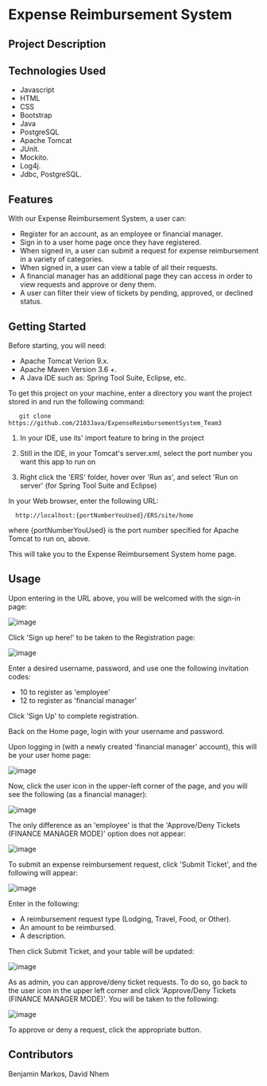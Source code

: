 # Expense Reimbursement System

## Project Description


## Technologies Used
* Javascript
* HTML
* CSS
* Bootstrap
* Java
* PostgreSQL
* Apache Tomcat
* JUnit.
* Mockito.
* Log4j.
* Jdbc, PostgreSQL.
## Features
With our Expense Reimbursement System, a user can:

* Register for an account, as an employee or financial manager.
* Sign in to a user home page once they have registered.
* When signed in, a user can submit a request for expense reimbursement in a variety of categories.
* When signed in, a user can view a table of all their requests.
* A financial manager has an additional page they can access in order to view requests and approve or deny them.
* A user can filter their view of tickets by pending, approved, or declined status.

## Getting Started

Before starting, you will need:
* Apache Tomcat Verion 9.x.
* Apache Maven Version 3.6 +.
* A Java IDE such as: Spring Tool Suite, Eclipse, etc.

To get this project on your machine, enter a directory you want the project stored in and run the following command:

       git clone https://github.com/2103Java/ExpenseReimbursementSystem_Team3 
       
1) In your IDE, use its' import feature to bring in the project

2) Still in the IDE, in your Tomcat's server.xml, select the port number you want this app to run on

3) Right click the 'ERS' folder, hover over 'Run as', and select 'Run on server'  (for Spring Tool Suite and Eclipse)

In your Web browser, enter the following URL:

      http://localhost:{portNumberYouUsed}/ERS/site/home

where {portNumberYouUsed} is the port number specified for Apache Tomcat to run on, above.

This will take you to the Expense Reimbursement System home page.


## Usage

Upon entering in the URL above,
you will be welcomed with the sign-in page:

![image](https://user-images.githubusercontent.com/47725693/119022006-b980e600-b965-11eb-9baf-b78bd0ed39a0.png)

Click 'Sign up here!' to be taken to the Registration page:

![image](https://user-images.githubusercontent.com/47725693/119022070-cd2c4c80-b965-11eb-9a3b-dac14cb6f745.png)


Enter a desired username, password, and use one the following invitation codes:
* 10 to register as 'employee'
* 12 to register as 'financial manager'

Click 'Sign Up' to complete registration.

Back on the Home page, login with your username and password.

Upon logging in (with a newly created 'financial manager' account), this will be your user home page:

![image](https://user-images.githubusercontent.com/47725693/119022490-53e12980-b966-11eb-9c5b-7b96428cc169.png)

Now, click the user icon in the upper-left corner of the page, and you will see the following (as a financial manager):

![image](https://user-images.githubusercontent.com/47725693/119022810-a15d9680-b966-11eb-8dda-c72de150b109.png)

The only difference as an 'employee' is that the 'Approve/Deny Tickets (FINANCE MANAGER MODE)' option does not appear:

![image](https://user-images.githubusercontent.com/47725693/119023603-bedf3000-b967-11eb-9f72-aaa11ca402c6.png)

     
     
To submit an expense reimbursement request, click 'Submit Ticket', and the following will appear:

![image](https://user-images.githubusercontent.com/47725693/119023060-f39eb780-b966-11eb-9456-eabca7c73d5b.png)

Enter in the following: 
* A reimbursement request type (Lodging, Travel, Food, or Other).
* An amount to be reimbursed.
* A description.

Then click Submit Ticket, and your table will be updated:

![image](https://user-images.githubusercontent.com/47725693/119023299-47a99c00-b967-11eb-9c9d-077dcc7d5922.png)

As as admin, you can approve/deny ticket requests.
To do so, go back to the user icon in the upper left corner and click 'Approve/Deny Tickets (FINANCE MANAGER MODE)'.
You will be taken to the following:

![image](https://user-images.githubusercontent.com/47725693/119024464-b3403900-b968-11eb-8d25-c6f126638b39.png)

To approve or deny a request, click the appropriate button.




## Contributors
Benjamin Markos, David Nhem
   

